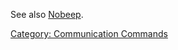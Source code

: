See also [Nobeep](Nobeep "wikilink").

[Category: Communication
Commands](Category:_Communication_Commands "wikilink")
